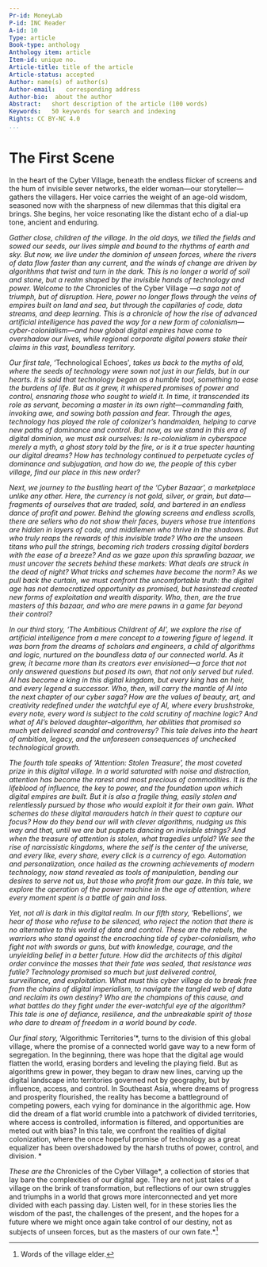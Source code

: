 ```yaml
---
Pr-id: MoneyLab
P-id: INC Reader
A-id: 10
Type: article
Book-type: anthology
Anthology item: article
Item-id: unique no.
Article-title: title of the article
Article-status: accepted
Author: name(s) of author(s)
Author-email:   corresponding address
Author-bio:  about the author
Abstract:   short description of the article (100 words)
Keywords:   50 keywords for search and indexing
Rights: CC BY-NC 4.0
...
```



# The First Scene

In the heart of the Cyber Village, beneath the endless flicker of
screens and the hum of invisible sever networks, the elder woman—our
storyteller—gathers the villagers. Her voice carries the weight of an
age-old wisdom, seasoned now with the sharpness of new dilemmas that
this digital era brings. She begins, her voice resonating like the
distant echo of a dial-up tone, ancient and enduring.

*Gather close, children of the village. In the old days, we tilled the fields and sowed our seeds, our lives simple and bound to the rhythms of earth and sky. But now, we live under the dominion of unseen forces, where the rivers of data flow faster than any current, and the winds of change are driven by algorithms that twist and turn in the dark. This is no longer a world of soil and stone, but a realm shaped by the invisible hands of technology and power. Welcome to the* Chronicles of the Cyber Village *—a saga not of triumph, but of disruption. Here, power no longer flows through the veins of empires built on land and sea, but through the capillaries of code, data streams, and deep learning. This is a chronicle of how the rise of advanced artificial intelligence has paved the way for a new form of colonialism—cyber-colonialism—and how global digital empires have come to overshadow our lives, while regional corporate digital powers stake their claims in this vast, boundless territory.*

*Our first tale,* ‘Technological Echoes’*, takes us back to the myths of old, where the seeds of technology were sown not just in our fields, but in our hearts. It is said that technology began as a humble tool, something to ease the burdens of life. But as it grew, it whispered promises of power and control, ensnaring those who sought to wield it. In time, it transcended its role as servant, becoming a master in its own right—commanding faith, invoking awe, and sowing both passion and fear. Through the ages, technology has played the role of colonizer’s handmaiden, helping to carve new paths of dominance and control. But now, as we stand in this era of digital dominion, we must ask ourselves: Is re-colonialism in cyberspace merely a myth, a ghost story told by the fire, or is it a true specter haunting our digital dreams? How has technology continued to perpetuate cycles of dominance and subjugation, and how do we, the people of this cyber village, find our place in this new order?*

*Next, we journey to the bustling heart of the *‘Cyber Bazaar’*, a marketplace unlike any other. Here, the currency is not gold, silver, or grain, but data—fragments of ourselves that are traded, sold, and bartered in an endless dance of profit and power. Behind the glowing screens and endless scrolls, there are sellers who do not show their faces, buyers whose true intentions are hidden in layers of code, and middlemen who thrive in the shadows. But who truly reaps the rewards of this invisible trade? Who are the unseen titans who pull the strings, becoming rich traders crossing digital borders with the ease of a breeze? And as we gaze upon this sprawling bazaar, we must uncover the secrets behind these markets: What deals are struck in the dead of night? What tricks and schemes have become the norm? As we pull back the curtain, we must confront the uncomfortable truth: the digital age has not democratized opportunity as promised, but hasinstead created new forms of exploitation and wealth disparity. Who, then, are the true masters of this bazaar, and who are mere pawns in a game far beyond their control?* 

*In our third story, *‘The Ambitious Childrent of AI’*, we explore the rise of artificial intelligence from a mere concept to a towering figure of legend. It was born from the dreams of scholars and engineers, a child of algorithms and logic, nurtured on the boundless data of our connected world. As it grew, it became more than its creators ever envisioned—a force that not only answered questions but posed its own, that not only served but ruled. AI has become a king in this digital kingdom, but every king has an heir, and every legend a successor. Who, then, will carry the mantle of AI into the next chapter of our cyber saga? How are the values of beauty, art, and creativity redefined under the watchful eye of AI, where every brushstroke, every note, every word is subject to the cold scrutiny of machine logic? And what of AI’s beloved daughter–algorithm, her abilities that promised so much yet delivered scandal and controversy? This tale delves into the heart of ambition, legacy, and the unforeseen consequences of unchecked technological growth.*

*The fourth tale speaks of *‘Attention: Stolen Treasure’*, the most coveted prize in this digital village. In a world saturated with noise and distraction, attention has become the rarest and most precious of commodities. It is the lifeblood of influence, the key to power, and the foundation upon which digital empires are built. But it is also a fragile thing, easily stolen and relentlessly pursued by those who would exploit it for their own gain. What schemes do these digital marauders hatch in their quest to capture our focus? How do they bend our will with clever algorithms, nudging us this way and that, until we are but puppets dancing on invisible strings? And when the treasure of attention is stolen, what tragedies unfold? We see the rise of narcissistic kingdoms, where the self is the center of the universe, and every like, every share, every click is a currency of ego. Automation and personalization, once hailed as the crowning achievements of modern technology, now stand revealed as tools of manipulation, bending our desires to serve not us, but those who profit from our gaze. In this tale, we explore the operation of the power machine in the age of attention, where every moment spent is a battle of gain and loss.*

*Yet, not all is dark in this digital realm. In our fifth story,* ‘Rebellions’*, we hear of those who refuse to be silenced, who reject the notion that there is no alternative to this world of data and control. These are the rebels, the warriors who stand against the encroaching tide of cyber-colonialism, who fight not with swords or guns, but with knowledge, courage, and the unyielding belief in a better future. How did the architects of this digital order convince the masses that their fate was sealed, that resistance was futile? Technology promised so much but just delivered control, surveillance, and exploitation. What must this cyber village do to break free from the chains of digital imperialism, to navigate the tangled web of data and reclaim its own destiny? Who are the champions of this cause, and what battles do they fight under the ever-watchful eye of the algorithm? This tale is one of defiance, resilience, and the unbreakable spirit of those who dare to dream of freedom in a world bound by code.*

*Our final story,* ‘Algorithmic Territories’*, turns to the division of this global village, where the promise of a connected world gave way to a new form of segregation. In the beginning, there was hope that the digital age would flatten the world, erasing borders and leveling the playing field. But as algorithms grew in power, they began to draw new lines, carving up the digital landscape into territories governed not by geography, but by influence, access, and control. In Southeast Asia, where dreams of progress and prosperity flourished, the reality has become a battleground of competing powers, each vying for dominance in the algorithmic age. How did the dream of a flat world crumble into a patchwork of divided territories, where access is controlled, information is filtered, and opportunities are meted out with bias? In this tale, we confront the realities of digital colonization, where the once hopeful promise of technology as a great equalizer has been overshadowed by the harsh truths of power, control, and division. *

*These are the* Chronicles of the Cyber Village*, a collection of stories that lay bare the complexities of our digital age. They are not just tales of a village on the brink of transformation, but reflections of our own struggles and triumphs in a world that grows more interconnected and yet more divided with each passing day. Listen well, for in these stories lies the wisdom of the past, the challenges of the present, and the hopes for a future where we might once again take control of our destiny, not as subjects of unseen forces, but as the masters of our own fate.*[^02introduction_1]

[^02introduction_1]: Words of the village elder.

